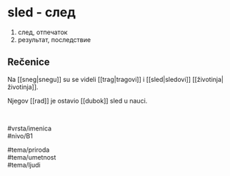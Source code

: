 # sled - след

1. след, отпечаток  
2. результат, последствие  

## Rečenice

Na [[sneg|snegu]] su se videli [[trag|tragovi]] i [[sled|sledovi]] [[životinja|životinja]].  

Njegov [[rad]] je ostavio [[dubok]] sled u nauci.  

<br>

#vrsta/imenica  
#nivo/B1  

#tema/priroda  
#tema/umetnost  
#tema/ljudi
